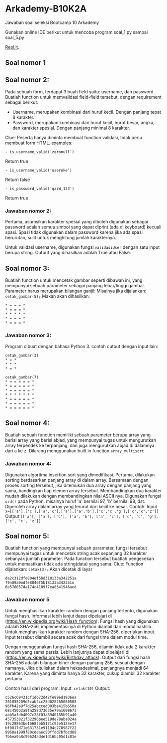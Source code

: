 # Arkademy-B10K2A
Jawaban soal seleksi Bootcamp 10 Arkademy

Gunakan online IDE berikut untuk mencoba program soal_1.py sampai soal_5.py

[Repl.it](https://repl.it/languages/python3).

## Soal nomor 1

## Soal nomor 2:
Pada sebuah form, terdapat 3 buah field yaitu: username, dan password.
Buatlah function untuk memvalidasi field-field tersebut, dengan requirement 
sebagai berikut:
- Username, merupakan kombinasi dari huruf kecil. Dengan panjang tepat 8
karakter.
- Password, merupakan kombinasi dari huruf kecil, huruf besar, angka, dan
karakter spesial. Dengan panjang minimal 8 karakter.

Clue:
Peserta hanya diminta membuat function validasi, tidak perlu membuat form HTML.
examples:

`- is_username_valid(‘zeronull’)`

Return true

`- is_username_valid(‘useroke’)`

Return false

`- is_password_valid(‘qazW_123’)`

Return true

### Jawaban nomor 2:
Pertama, asumsikan karakter spesial yang diboleh digunakan sebagai password 
adalah semua simbol yang dapat diprint (ada di keyboard) kecuali spasi.
Spasi tidak digunakan dalam password karena jika ada spasi berurutan, sulit 
untuk menghitung jumlah karakternya.

Untuk validasi username, digunakan fungsi `validasiUser` dengan satu input berupa string.
Output yang dihasilkan adalah True atau False.

## Soal nomor 3:
Buatlah function untuk mencetak gambar seperti dibawah ini, yang mempunyai
sebuah parameter sebagai panjang lebar/tinggi gambar. Parameter harus merupakan
bilangan ganjil:
Misalnya jika dijalankan:
`cetak_gambar(5);`
Makan akan dihasilkan:
```
* = = = *
* = = = *
* * * * *
* = = = *
* = = = *
```
### Jawaban nomor 3:
Program dibuat dengan bahasa Python 3.
contoh output dengan input lain:

```
cetak_gambar(3)
* = *
* * *
* = *

cetak_gambar(7)
* = = = = = *
* = = = = = *
* = = = = = *
* * * * * * *
* = = = = = *
* = = = = = *
* = = = = = *
```


## Soal nomor 4:
Buatlah sebuah function memiliki sebuah parameter berupa array yang berisi array yang
berisi abjad, yang mempunyai tugas untuk mengurutkan array terpendek ke terpanjang,
dan juga mengurutkan abjad di dalamnya dari a ke z. Dilarang menggunakan built in
function `array_multisort`

### Jawaban nomor 4:
Digunakan algoritma insertion sort yang dimodifikasi. Pertama, dilakukan sorting 
berdasarkan panjang array di dalam array. Bersamaan dengan proses sorting tersebut, 
jika ditemukan dua array dengan panjang yang sama, bandingkan tiap elemen array tersebut.
Membandingkan dua karakter mudah dilakukan dengan membandingkan nilai ASCII nya. Digunakan
fungsi `ord()` pada Python, misalnya huruf 'a' bernilai 97, 'b' bernilai 98, dst.
Diperoleh array dalam array yang terurut dari kecil ke besar.
Contoh:
Input 
`x=[['a'],['c'],['a','c'],['a'],['a','b'],['c','c','g'],['c','c','z']]`
Output
`[['a'], ['a'], ['c'], ['a', 'b'], ['a', 'c'], ['c', 'c', 'g'], ['c', 'c', 'z']]`

## Soal nomor 5:
Buatlah function yang mempunyai sebuah parameter, fungsi tersebut mempunyai tugas
untuk mencetak string acak sepanjang 32 karakter sebanyak jumlah parameter.
Pada function tersebut buatlah pengecekan untuk memastikan tidak ada
string(data) yang sama.
Clue:
Function dijalankan:
`cetak(3);`
Akan dicetak di layar
```
da2c312dfe804ef5bd318133a342251a
79n89a9mdfe804ef5b18133a342251o
6e576057da174c4189f7ea8341946aed
```

### Jawaban nomor 5
Untuk menghasilkan karakter random dengan panjang tertentu, digunakan fungsi hash.
Informasi lebih lanjut dapat dipelajari di (https://en.wikipedia.org/wiki/Hash_function).
Fungsi hash yang digunakan adalah SHA-256, implementasinya di Python diambil dari modul
hashlib. Untuk menghasilkan karakter random dengan SHA-256, diperlukan input. Input tersebut 
diambil secara acak dari fungsi time dalam modul time.

Dengan menggunakan fungsi hash SHA-256, dijamin tidak ada 2 karakter random yang sama persis. 
Lebih lanjutnya dapat dipelajari di (https://en.wikipedia.org/wiki/Birthday_attack).
Output dari fungsi hash SHA-256 adalah bilangan biner dengan panjang 256, sesuai dengan namanya.
Jika dituliskan dalam heksadesimal, panjangnya menjadi 64 karakter. Karena yang diminta hanya 32 
karakter, cukup diambil 32 karakter pertama.

Contoh hasil dari program:
Input: `cetak(10)`
Output:
```
c526c69431cf1db72d42fe89ed1936ea
201855209d5cab2cc23d028265080508
96fb42a9f7d25abcced003be415b650a
68c450b2a8fa258d73635e79a1608673
aab5afdb4097c28f03a8940185b91a40
457353821f32296bee519de78aba024a
19c28863be16683eb5171c92e5124e17
bf0817d71e631731e91194c278987f22
9960a1999f80cdeaec50ffdd7bfbcd88
7b6ea9a8c99624ad4e1d16bc05d1c81e
```



